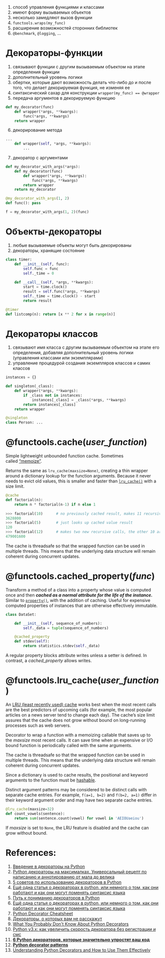 1. способ управления функциями и классами
2. имеют форму вызываемых объектов
3. несколько замедляют вызов функции
4. `functools.wraps(my_func)`
5. расширение возможностей сторонних библиотек
6. `@benchmark`, `@logging`, ...
# Декораторы-функции

1. связывают функции с другим вызываемым объектом на этапе определения функции
2. дополнительный уровень логики
3. обертки, которые дают возможность делать что-либо до и после того, что делает декорируемая функция, не изменяя ее
4. синтаксический сахар для конструкции `wrapper(my_func) == @wrapper`
5. передача аргументов в декорируемую функцию

```Python
def my_decorator(func)
	def wrapper(*args, **kwargs):
		func(*args, **kwargs)
	return wrapper
```

6. декорирование метода

```Python
...
	def wrapper(self, *args, **kwargs):
		...
```

7. декоратор с аргументами

```Python
def my_decorator_with_args(*args):
	def my_decorator(func)
		def wrapper(*args, **kwargs):
			func(*args, **kwargs)
		return wrapper
	return my_decorator

@my_decorator_with_args(1, 2)
def func(): pass

f = my_decorator_with_args(1, 2)(func)
```

# Объекты-декораторы

1. любые вызываемые объекты могут быть декорированы
2. декораторы, хранящие состояние

```Python
class timer:
	def __init__(self, func):
		self.func = func
		self._time = 0
	
	def __call__(self, *args, **kwargs):
		start = time.clock()
		result = self.func(*args, **kwargs)
		self._time = time.clock() - start
		return result

@timer
def listcomp(n): return [x ** 2 for x in range(n)]
```
# Декораторы классов

1. связывают имя класса с другим вызываемым объектом на этапе его определения, добавляя дополнительный уровень логики (управления классами или экземплярами)
2. управление процедурой создания экземпляров классов и самих классов

```Python
instances = {}

def singleton(_class):
	def wrapper(*args, **kwargs):
		if _class not in instances:
			instances[_class] = _class(*args, **kwargs)
		return instances[_class]
	return wrapper

@singleton
class Person: ...
```
# @functools.cache(_user_function_)

Simple lightweight unbounded function cache. Sometimes called [“memoize”](https://en.wikipedia.org/wiki/Memoization).

Returns the same as `lru_cache(maxsize=None)`, creating a thin wrapper around a dictionary lookup for the function arguments. Because it never needs to evict old values, this is smaller and faster than [`lru_cache()`](https://docs.python.org/3/library/functools.html#functools.lru_cache "functools.lru_cache") with a size limit.

```Python
@cache  
def factorial(n):  
    return n * factorial(n-1) if n else 1  
  
>>> factorial(10)      # no previously cached result, makes 11 recursive calls  
3628800  
>>> factorial(5)       # just looks up cached value result  
120  
>>> factorial(12)      # makes two new recursive calls, the other 10 are cached  
479001600
```

The cache is threadsafe so that the wrapped function can be used in multiple threads. This means that the underlying data structure will remain coherent during concurrent updates.
# @functools.cached_property(_func_)

Transform a method of a class into a property whose value is computed once and then ***cached as a normal attribute for the life of the instance.*** Similar to [`property()`](https://docs.python.org/3/library/functions.html#property "property"), with the addition of caching. Useful for expensive computed properties of instances that are otherwise effectively immutable.

```Python
class DataSet:

    def __init__(self, sequence_of_numbers):
        self._data = tuple(sequence_of_numbers)

    @cached_property
    def stdev(self):
        return statistics.stdev(self._data)
```

A regular property blocks attribute writes unless a setter is defined. In contrast, a _cached_property_ allows writes.
# @functools.lru_cache(_user_function_)

An [LRU (least recently used) cache](https://en.wikipedia.org/wiki/Cache_replacement_policies#Least_recently_used_(LRU)) works best when the most recent calls are the best predictors of upcoming calls (for example, the most popular articles on a news server tend to change each day). The cache’s size limit assures that the cache does not grow without bound on long-running processes such as web servers.

Decorator to wrap a function with a memoizing callable that saves up to the _maxsize_ most recent calls. It can save time when an expensive or I/O bound function is periodically called with the same arguments.

The cache is threadsafe so that the wrapped function can be used in multiple threads. This means that the underlying data structure will remain coherent during concurrent updates.

Since a dictionary is used to cache results, the positional and keyword arguments to the function must be [hashable](https://docs.python.org/3/glossary.html#term-hashable).

Distinct argument patterns may be considered to be distinct calls with separate cache entries. For example, `f(a=1, b=2)` and `f(b=2, a=1)` differ in their keyword argument order and may have two separate cache entries.

```Python
@lru_cache(maxsize=32)
def count_vowels(sentence):
    return sum(sentence.count(vowel) for vowel in 'AEIOUaeiou')
```

If _maxsize_ is set to `None`, the LRU feature is disabled and the cache can grow without bound.

# References:

1. [Введение в декораторы на Python](https://webdevblog.ru/vvedenie-v-dekoratory-na-python/)
2. [Python декораторы на максималках. Универсальный рецепт по написанию и аннотированию от мала до велика](https://habr.com/ru/articles/750312/)
3. [5 советов по использованию декораторов в Python](https://habr.com/ru/articles/648967/)
4. [Ещё одна статья о декораторах в python, или немного о том, как они работают и как они могут поменять синтаксис языка](https://habr.com/ru/post/587066/)
5. [Путь к пониманию декораторов в Python](https://habr.com/ru/company/wunderfund/blog/657355/)
6. [Ещё одна статья о декораторах в python, или немного о том, как они работают и как они могут поменять синтаксис языка](https://habr.com/ru/post/587066/)
7. [Python Decorator Cheatsheet](https://daniel.feldroy.com/posts/python-decorator-cheatsheet)
8. [Декораторы, о которых вам не расскажут](https://habr.com/ru/articles/710654/)
9. [What You Probably Don't Know About Python Decorators](https://hackernoon.com/the-goodies-of-python-decorators-66r3tsy)
10. [Python v3.x: как увеличить скорость декоратора без регистрации и смс](https://habr.com/ru/articles/474278/)
11. **[6 Python декораторов, которые значительно упростят ваш код](https://habr.com/ru/articles/709280/)**
12. **[Python decorator patterns](https://bytepawn.com/python-decorator-patterns.html)**
13. [Understanding Python Decorators and How to Use Them Effectively](https://soshace.com/understanding-python-decorators-and-how-to-use-them-effectively/)